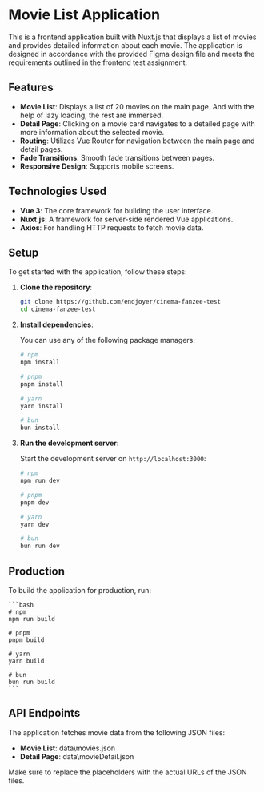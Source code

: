 # Movie List Application

This is a frontend application built with Nuxt.js that displays a list of movies and provides detailed information about each movie. The application is designed in accordance with the provided Figma design file and meets the requirements outlined in the frontend test assignment.

## Features

- **Movie List**: Displays a list of 20 movies on the main page. And with the help of lazy loading, the rest are immersed.
- **Detail Page**: Clicking on a movie card navigates to a detailed page with more information about the selected movie.
- **Routing**: Utilizes Vue Router for navigation between the main page and detail pages.
- **Fade Transitions**: Smooth fade transitions between pages.
- **Responsive Design**: Supports mobile screens.

## Technologies Used

- **Vue 3**: The core framework for building the user interface.
- **Nuxt.js**: A framework for server-side rendered Vue applications.
- **Axios**: For handling HTTP requests to fetch movie data.

## Setup

To get started with the application, follow these steps:

1. **Clone the repository**:

   ```bash
   git clone https://github.com/endjoyer/cinema-fanzee-test
   cd cinema-fanzee-test
   ```

2. **Install dependencies**:

   You can use any of the following package managers:

   ```bash
   # npm
   npm install

   # pnpm
   pnpm install

   # yarn
   yarn install

   # bun
   bun install
   ```

3. **Run the development server**:

   Start the development server on `http://localhost:3000`:

   ```bash
   # npm
   npm run dev

   # pnpm
   pnpm dev

   # yarn
   yarn dev

   # bun
   bun run dev
   ```

## Production

To build the application for production, run:

    ```bash
    # npm
    npm run build

    # pnpm
    pnpm build

    # yarn
    yarn build

    # bun
    bun run build
    ```

## API Endpoints

The application fetches movie data from the following JSON files:

- **Movie List**: data\movies.json
- **Detail Page**: data\movieDetail.json

Make sure to replace the placeholders with the actual URLs of the JSON files.
